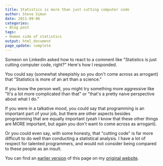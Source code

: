 ```yaml
---
title: Statistics is more than just cutting computer code
author: Steve Simon
date: 2011-09-06
categories:
- Blog post
tags:
- Human side of statistics
output: html_document
page_update: complete
---
```

Someon on LinkedIn asked how to react to a comment like "Statistics is just cutting computer code, right?" Here's how I responded.

<!---More--->

You could say (somewhat sheepishly so you don't come across as arrogant) that "Statistics is more of an art than a science."

If you know the person well, you might try something more aggressive like "It's a lot more complicated than that" or "that's a pretty naive perspective about what I do."

If you were in a talkative mood, you could say that programming is an important part of your job, but there are other aspects besides programming that are equally important (yeah I know that these other things are MORE important, but again you don't want to come across as arrogant).

Or you could even say, with some honesty, that "cutting code" is far more difficult to do well than conducting a statistical analysis. I have a lot of respect for talented programmers, and would not consider being compared to these people as an insult.

You can find an [earlier version][sim1] of this page on my [original website][sim2].

[sim1]: http://www.pmean.com/11/CuttingCode.html
[sim2]: http://www.pmean.com/original_site.html 
